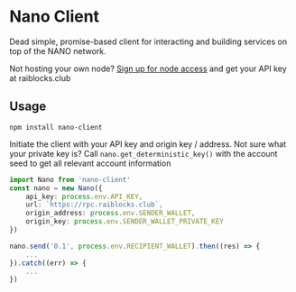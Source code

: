 # Nano Client

Dead simple, promise-based client for interacting and building services on top of the NANO network.

Not hosting your own node? [Sign up for node access](https://www.raiblocks.club/node-api) and get your API key at raiblocks.club

## Usage

`npm install nano-client`

Initiate the client with your API key and origin key / address.
Not sure what your private key is? Call `nano.get_deterministic_key()` with the account seed to get all relevant account information

```typescript
import Nano from 'nano-client'
const nano = new Nano({
    api_key: process.env.API_KEY,
    url: `https://rpc.raiblocks.club`,
    origin_address: process.env.SENDER_WALLET,
    origin_key: process.env.SENDER_WALLET_PRIVATE_KEY
})

nano.send('0.1', process.env.RECIPIENT_WALLET).then((res) => {
    ...
}).catch((err) => {
    ...
})
```
